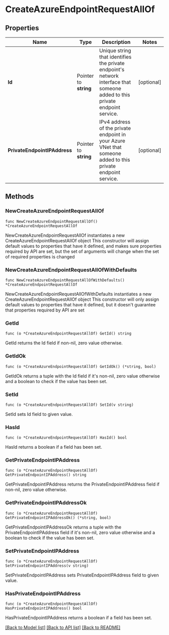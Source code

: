 # CreateAzureEndpointRequestAllOf

## Properties

Name | Type | Description | Notes
------------ | ------------- | ------------- | -------------
**Id** | Pointer to **string** | Unique string that identifies the private endpoint&#39;s network interface that someone added to this private endpoint service. | [optional] 
**PrivateEndpointIPAddress** | Pointer to **string** | IPv4 address of the private endpoint in your Azure VNet that someone added to this private endpoint service. | [optional] 

## Methods

### NewCreateAzureEndpointRequestAllOf

`func NewCreateAzureEndpointRequestAllOf() *CreateAzureEndpointRequestAllOf`

NewCreateAzureEndpointRequestAllOf instantiates a new CreateAzureEndpointRequestAllOf object
This constructor will assign default values to properties that have it defined,
and makes sure properties required by API are set, but the set of arguments
will change when the set of required properties is changed

### NewCreateAzureEndpointRequestAllOfWithDefaults

`func NewCreateAzureEndpointRequestAllOfWithDefaults() *CreateAzureEndpointRequestAllOf`

NewCreateAzureEndpointRequestAllOfWithDefaults instantiates a new CreateAzureEndpointRequestAllOf object
This constructor will only assign default values to properties that have it defined,
but it doesn't guarantee that properties required by API are set

### GetId

`func (o *CreateAzureEndpointRequestAllOf) GetId() string`

GetId returns the Id field if non-nil, zero value otherwise.

### GetIdOk

`func (o *CreateAzureEndpointRequestAllOf) GetIdOk() (*string, bool)`

GetIdOk returns a tuple with the Id field if it's non-nil, zero value otherwise
and a boolean to check if the value has been set.

### SetId

`func (o *CreateAzureEndpointRequestAllOf) SetId(v string)`

SetId sets Id field to given value.

### HasId

`func (o *CreateAzureEndpointRequestAllOf) HasId() bool`

HasId returns a boolean if a field has been set.

### GetPrivateEndpointIPAddress

`func (o *CreateAzureEndpointRequestAllOf) GetPrivateEndpointIPAddress() string`

GetPrivateEndpointIPAddress returns the PrivateEndpointIPAddress field if non-nil, zero value otherwise.

### GetPrivateEndpointIPAddressOk

`func (o *CreateAzureEndpointRequestAllOf) GetPrivateEndpointIPAddressOk() (*string, bool)`

GetPrivateEndpointIPAddressOk returns a tuple with the PrivateEndpointIPAddress field if it's non-nil, zero value otherwise
and a boolean to check if the value has been set.

### SetPrivateEndpointIPAddress

`func (o *CreateAzureEndpointRequestAllOf) SetPrivateEndpointIPAddress(v string)`

SetPrivateEndpointIPAddress sets PrivateEndpointIPAddress field to given value.

### HasPrivateEndpointIPAddress

`func (o *CreateAzureEndpointRequestAllOf) HasPrivateEndpointIPAddress() bool`

HasPrivateEndpointIPAddress returns a boolean if a field has been set.


[[Back to Model list]](../README.md#documentation-for-models) [[Back to API list]](../README.md#documentation-for-api-endpoints) [[Back to README]](../README.md)


